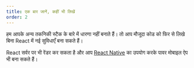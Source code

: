 ```yaml
---
title: एक बार जानें, कहीं भी लिखें
order: 2
---
```


हम आपके अन्य तकनिकी स्टैक के बारे में धारणा नहीं बनाते हैं। तो आप मौजूदा कोड को फिर से लिखे बिना React में नई सुविधाएँ बना सकते हैं।

React सर्वर पर भी रेंडर कर सकता है और आप [React Native](https://reactnative.dev/) का उपयोग करके पावर मोबाइल ऐप भी बना सकते हैं।
